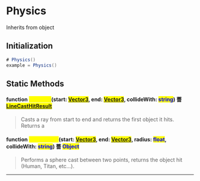 # Physics
Inherits from object
## Initialization
```csharp
# Physics()
example = Physics()
```
## Static Methods
#### function <mark style="color:yellow;">LineCast</mark>(start: <mark style="color:blue;">[Vector3](../objects/Vector3.md)</mark>, end: <mark style="color:blue;">[Vector3](../objects/Vector3.md)</mark>, collideWith: <mark style="color:blue;">string</mark>) 薔 <mark style="color:blue;">[LineCastHitResult](../objects/LineCastHitResult.md)</mark>
> Casts a ray from start to end and returns the first object it hits.             Returns a

#### function <mark style="color:yellow;">SphereCast</mark>(start: <mark style="color:blue;">[Vector3](../objects/Vector3.md)</mark>, end: <mark style="color:blue;">[Vector3](../objects/Vector3.md)</mark>, radius: <mark style="color:blue;">float</mark>, collideWith: <mark style="color:blue;">string</mark>) 薔 <mark style="color:blue;">Object</mark>
> Performs a sphere cast between two points, returns the object hit (Human, Titan, etc...).


---

